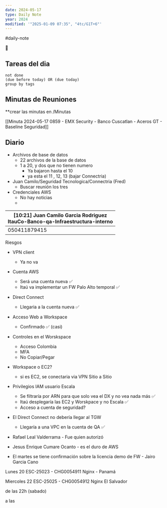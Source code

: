 ```yaml
---
date: 2024-05-17
type: Daily Note
year: 2024
modified: '"2025-01-09 07:35", "4tc/G1T+6"'
---
```

#daily-note

📝
## Tareas del dia


```tasks
not done
(due before today) OR (due today)
group by tags
```

## Minutas de Reuniones
**crear las minutas en /Minutas

[[Minuta 2024-05-17 0859 - EMX Security - Banco Cuscatlan - Aceros GT - Baseline Seguridad]]


## Diario

- Archivos de base de datos
	- 22 archivos de la base de datos
	- 1 a 20, y dos que no tienen numero
		- Ya bajaron hasta el 10
		- ya esta el 11 , 12, 13 (bajar Connectria)
- Juan Camilo/Seguridad Tecnologica/Connectria (Fred)
	- Buscar reunión los tres 
- Credenciales AWS
	- No hay noticias
	- 



| [10:21] Juan Camilo Garcia Rodriguez<br>ItauCo-Banco-qa-Infraestructura-interno |
| ------------------------------------------------------------------------------- |
| 050411879415                                                                    |


Riesgos
- VPN client
	- Ya no va
- Cuenta AWS
	- Será una cuenta nueva ✅
	- Itaú va implementar un FW Palo Alto temporal ✅
- Direct Connect
	- Llegaria a la cuenta nueva ✅
- Acceso Web a Workspace
	- Confirmado ✅ (casi)
- Controles en el Worskspace
	- Acceso Colombia
	- MFA
	- No Copiar/Pegar
- Workspace o EC2?
	- si es EC2, se conectaria via VPN Sitio a Sitio
- Privilegios IAM  usuario Escala
	- Se filtraría por ARN para que solo vea el DX y no vea nada más ✅
	- Itaú desplegaría las EC2 y Worskpace y no Escala ✅
	- Acceso a cuenta de seguridad?

- El Direct Connect no debería llegar al TGW
	- Llegaría a una VPC en la cuenta de QA ✅


- Rafael Leal Valderrama  - Fue quien autorizó
- Jesus Enrique Cumare Ocanto  - es el duro de AWS

- El martes se tiene confirmación sobre la licencia demo de FW - Jairo Garcia Cano


Lunes 20
ESC-25023 - CHG0054911 Nginx - Panamá

Miercoles 22
ESC-25025 - CHG0054912 Nginx El Salvador


de las 22h (sabado)

a las 